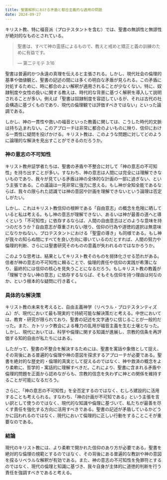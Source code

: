 ```yaml
---
title: 聖書解釈における矛盾と都合主義的な適用の問題
date: 2024-09-27
---
```


キリスト教、特に福音派（プロテスタントを含む）では、聖書の無誤性と無謬性が絶対的なものとされている。
 
> 聖書は、すべて神の霊感によるもので、教えと戒めと矯正と義の訓練のために有益です。
>
> — 第二テモテ 3:16

聖書は普遍的かつ永遠の真理を伝えると主張される。しかし、現代社会の倫理的基準や価値観と、聖書の記述の間には多くの明白な矛盾が見られる。この矛盾に対処するために、時に都合のよい解釈が適用されることが少なくない。特に、奴隷制度や女性の扱いに関する教えは、時代的な背景に基づく解釈を導入して説明されることが多い。例えば「聖書は奴隷制度を容認しているが、それは古代の社会構造に基づくものであり、現代の倫理観では評価すべきではない」といった論調である。

しかし、神の一貫性や救いの福音といった教義に関しては、こうした時代的文脈は持ち込まれない。このアプローチは非常に都合のよいものに映り、信仰における一貫性に疑問を投げかける。キリスト教は、このような問題に対してどのように論理的な解決を見出すことができるのだろうか。

### 神の意志の不可知性

キリスト教弁証学者たちは、聖書の矛盾や不整合に対して「神の意志の不可知性」を持ち出すことが多い。すなわち、神の意志は人間には完全には理解できないものであり、我々が見ている矛盾は神の全体的な計画の一部に過ぎない、という主張である。この議論は一見非常に強力に思える。もし神が全知全能であるならば、我々の限られた認識では神の意図や計画を理解できないという論理は否定しがたい。

しかし、これはキリスト教信仰の根幹である「自由意志」の概念を危険に晒していると私は考える。もし神の意志が理解できない、あるいは神が最善の道へと導くという「不可知性」に依存するならば、人間の自由意志はどのような意味を持つのだろうか？自由意志が尊重されない限り、信仰の行為や道徳的選択は無意味になりかねない。プロテスタントにおける「聖霊の導き」も同様である。もし神が我々の知らぬ間にすべてを良い方向に導いているのだとすれば、人間の努力や倫理的判断、さらには聖書研究そのものの意義が失われるのではなかろうか。

このような思考は、結果としてキリスト教そのものを弱体化させる恐れがある。信者が神の意志の不可知性に頼ることで、倫理的責任や信仰の実践が希薄になり、最終的には信仰の核心を見失うことになるだろう。もしキリスト教の教義が「理解できない神の意志」に依存するならば、そもそも信仰を持つ理由は何なのか、という根本的な疑問に行き着く。

### 具体的な解決策

キリスト教の未来を考えると、自由主義神学（リベラル・プロテスタンティズム）が、現代において最も現実的で持続可能な解決策だと考える。中世においては、教育・研究が限られており、聖書の記述を文字通りに信じることが一般的だった。また、カトリック教会による権力の乱用が福音主義を生む土壌となった。しかし、現代においては、科学や倫理に関する知識が進展し、宗教的信条を再評価する知的自由が私たちにはある。

したがって、聖書の不整合を解決するためには、聖書を寓話や象徴として捉え、その背後にある普遍的な倫理や神の意図を探求するアプローチが必要である。聖書を絶対的な歴史的・倫理的真実として捉えるのではなく、神や救済の概念をより柔軟に、哲学的・寓話的に理解すべきだ。これにより、聖書に含まれる矛盾や倫理的問題を正面から認めながらも、宗教的信念を失わずに神との関係を維持することが可能になるだろう。

さらに、「神の意志の不可知性」を全否定するのではなく、むしろ建設的に活用することも考えられる。すなわち、「神の計画が不可知である」という主張を言い訳として使うのではなく、現代的な知識や倫理に基づいて、私たちが最善を尽くす責任を強化する方向に活用すべきである。聖書の記述が矛盾しているかどうかに囚われるのではなく、現代において倫理的に正しい行動をすることこそが重要なのである。

### 結論

現代のキリスト教には、より柔軟で開かれた信仰のあり方が必要である。聖書を絶対的な倫理の規範とするのではなく、その背後にある普遍的な教訓や神の意図を探るリベラルな解釈が有効である。また、神の意志の不可知性を免罪符とするのではなく、現代の倫理と知識に基づき、我々自身が主体的に道徳的判断を行う責任を強調すべきであると考える。
